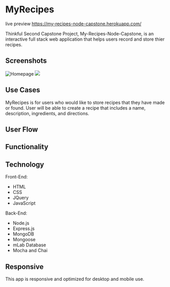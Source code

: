 # MyRecipes

live preview
https://my-recipes-node-capstone.herokuapp.com/

Thinkful Second Capstone Project, My-Recipes-Node-Capstone, is an interactive full stack web application that helps users record and store thier recipes.

## Screenshots
![Homepage](https://github.com/kpthanh01/my-recipes-node-capstone/tree/master/public/images/homepage.png)
![](https://github.com/kpthanh01/my-recipes-node-capstone/tree/master/public/images/)

## Use Cases

MyRecipes is for users who would like to store recipes that they have made or found. User will be able to create a recipe that includes a name, description, ingredients, and directions. 

## User Flow


## Functionality


## Technology

Front-End:
* HTML
* CSS
* JQuery
* JavaScript

Back-End:
* Node.js
* Express.js
* MongoDB
* Mongoose
* mLab Database
* Mocha and Chai

## Responsive

This app is responsive and optimized for desktop and mobile use.
